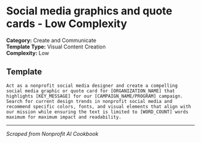 # Social media graphics and quote cards - Low Complexity

**Category:** Create and Communicate  
**Template Type:** Visual Content Creation  
**Complexity:** Low

## Template

```
Act as a nonprofit social media designer and create a compelling social media graphic or quote card for [ORGANIZATION_NAME] that highlights [KEY_MESSAGE] for our [CAMPAIGN_NAME/PROGRAM] campaign. Search for current design trends in nonprofit social media and recommend specific colors, fonts, and visual elements that align with our mission while ensuring the text is limited to [WORD_COUNT] words maximum for maximum impact and readability.
```

---
*Scraped from Nonprofit AI Cookbook*
